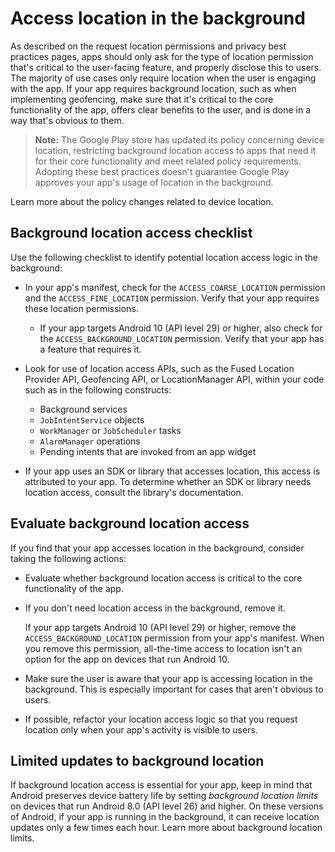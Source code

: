 # Access location in the background

As described on the request location permissions and privacy best practices pages, apps should only ask for the type of location permission that's critical to the user-facing feature, and properly disclose this to users. The majority of use cases only require location when the user is engaging with the app. If your app requires background location, such as when implementing geofencing, make sure that it's critical to the core functionality of the app, offers clear benefits to the user, and is done in a way that's obvious to them.

> **Note:** The Google Play store has updated its policy concerning device location, restricting background location access to apps that need it for their core functionality and meet related policy requirements. Adopting these best practices doesn't guarantee Google Play approves your app's usage of location in the background.

Learn more about the policy changes related to device location.

Background location access checklist
------------------------------------

Use the following checklist to identify potential location access logic in the background:

*   In your app's manifest, check for the `ACCESS_COARSE_LOCATION` permission and the `ACCESS_FINE_LOCATION` permission. Verify that your app requires these location permissions.
    
    *   If your app targets Android 10 (API level 29) or higher, also check for the `ACCESS_BACKGROUND_LOCATION` permission. Verify that your app has a feature that requires it.
*   Look for use of location access APIs, such as the Fused Location Provider API, Geofencing API, or LocationManager API, within your code such as in the following constructs:
    
    *   Background services
    *   `JobIntentService` objects
    *   `WorkManager` or `JobScheduler` tasks
    *   `AlarmManager` operations
    *   Pending intents that are invoked from an app widget
*   If your app uses an SDK or library that accesses location, this access is attributed to your app. To determine whether an SDK or library needs location access, consult the library's documentation.
    

Evaluate background location access
-----------------------------------

If you find that your app accesses location in the background, consider taking the following actions:

*   Evaluate whether background location access is critical to the core functionality of the app.
*   If you don't need location access in the background, remove it.
    
    If your app targets Android 10 (API level 29) or higher, remove the `ACCESS_BACKGROUND_LOCATION` permission from your app's manifest. When you remove this permission, all-the-time access to location isn't an option for the app on devices that run Android 10.
    
*   Make sure the user is aware that your app is accessing location in the background. This is especially important for cases that aren't obvious to users.
    
*   If possible, refactor your location access logic so that you request location only when your app's activity is visible to users.
    

Limited updates to background location
--------------------------------------

If background location access is essential for your app, keep in mind that Android preserves device battery life by setting _background location limits_ on devices that run Android 8.0 (API level 26) and higher. On these versions of Android, if your app is running in the background, it can receive location updates only a few times each hour. Learn more about background location limits.
